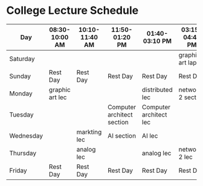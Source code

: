 # College Lecture Schedule

| Day       | 08:30-10:00 AM | 10:10-11:40 AM | 11:50-01:20 PM | 01:40-03:10 PM | 03:15-04:45 PM | 04:45-06:15 PM |
|-----------|---------------|---------------|---------------|---------------|---------------|---------------|
| Saturday  |           |        |    |  | graphic art lap     | distributed section    |
| Sunday    | Rest Day | Rest Day | Rest Day  | Rest Day | Rest Day  | Rest Day |
| Monday    | graphic art lec |  |  | distributed lec | networks 2 section |  |
| Tuesday   |     |        | Computer architect section      | Computer architect lec |     |  |
| Wednesday |  | markting lec  | AI section          | AI lec |  |  |
| Thursday  |  | analog lec |       | analog lec    | networks 2 lec |            |
| Friday    | Rest Day   | Rest Day   | Rest Day   | Rest Day   | Rest Day   | Rest Day   |

